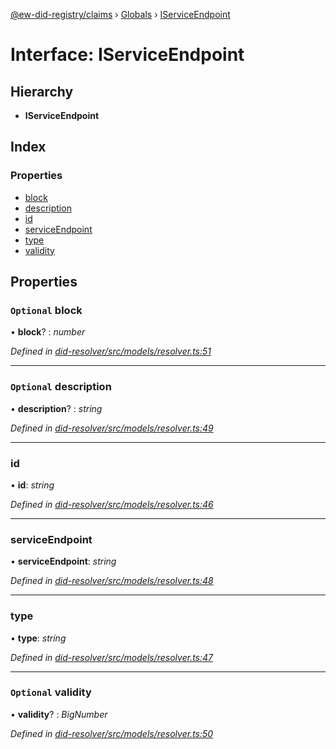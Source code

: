 [@ew-did-registry/claims](../README.md) › [Globals](../globals.md) › [IServiceEndpoint](iserviceendpoint.md)

# Interface: IServiceEndpoint

## Hierarchy

* **IServiceEndpoint**

## Index

### Properties

* [block](iserviceendpoint.md#optional-block)
* [description](iserviceendpoint.md#optional-description)
* [id](iserviceendpoint.md#id)
* [serviceEndpoint](iserviceendpoint.md#serviceendpoint)
* [type](iserviceendpoint.md#type)
* [validity](iserviceendpoint.md#optional-validity)

## Properties

### `Optional` block

• **block**? : *number*

*Defined in [did-resolver/src/models/resolver.ts:51](https://github.com/energywebfoundation/ew-did-registry/blob/36ca36d/packages/did-resolver/src/models/resolver.ts#L51)*

___

### `Optional` description

• **description**? : *string*

*Defined in [did-resolver/src/models/resolver.ts:49](https://github.com/energywebfoundation/ew-did-registry/blob/36ca36d/packages/did-resolver/src/models/resolver.ts#L49)*

___

###  id

• **id**: *string*

*Defined in [did-resolver/src/models/resolver.ts:46](https://github.com/energywebfoundation/ew-did-registry/blob/36ca36d/packages/did-resolver/src/models/resolver.ts#L46)*

___

###  serviceEndpoint

• **serviceEndpoint**: *string*

*Defined in [did-resolver/src/models/resolver.ts:48](https://github.com/energywebfoundation/ew-did-registry/blob/36ca36d/packages/did-resolver/src/models/resolver.ts#L48)*

___

###  type

• **type**: *string*

*Defined in [did-resolver/src/models/resolver.ts:47](https://github.com/energywebfoundation/ew-did-registry/blob/36ca36d/packages/did-resolver/src/models/resolver.ts#L47)*

___

### `Optional` validity

• **validity**? : *BigNumber*

*Defined in [did-resolver/src/models/resolver.ts:50](https://github.com/energywebfoundation/ew-did-registry/blob/36ca36d/packages/did-resolver/src/models/resolver.ts#L50)*
